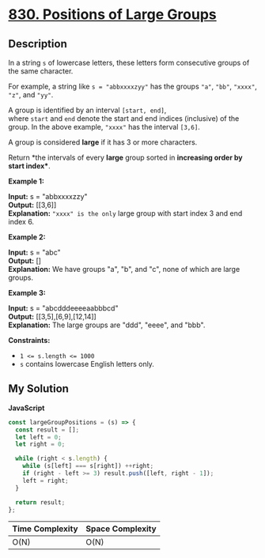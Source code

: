 # [830. Positions of Large Groups](https://leetcode.com/problems/positions-of-large-groups)

## Description

In a string `s` of lowercase letters, these letters form consecutive groups of the same character.

For example, a string like `s = "abbxxxxzyy"` has the groups `"a"`, `"bb"`, `"xxxx"`, `"z"`, and `"yy"`.

A group is identified by an interval `[start, end]`, where `start` and `end` denote the start and end indices (inclusive) of the group. In the above example, `"xxxx"` has the interval `[3,6]`.

A group is considered **large** if it has 3 or more characters.

Return \*the intervals of every **large** group sorted in **increasing order by start index\***.

**Example 1:**

**Input:** s = "abbxxxxzzy"  
**Output:** [[3,6]]  
**Explanation:** `"xxxx" is the only` large group with start index 3 and end index 6.

**Example 2:**

**Input:** s = "abc"  
**Output:** []  
**Explanation:** We have groups "a", "b", and "c", none of which are large groups.

**Example 3:**

**Input:** s = "abcdddeeeeaabbbcd"  
**Output:** [[3,5],[6,9],[12,14]]  
**Explanation:** The large groups are "ddd", "eeee", and "bbb".

**Constraints:**

- `1 <= s.length <= 1000`
- `s` contains lowercase English letters only.

## My Solution

**JavaScript**

```js
const largeGroupPositions = (s) => {
  const result = [];
  let left = 0;
  let right = 0;

  while (right < s.length) {
    while (s[left] === s[right]) ++right;
    if (right - left >= 3) result.push([left, right - 1]);
    left = right;
  }

  return result;
};
```

| Time Complexity | Space Complexity |
| --------------- | ---------------- |
| O(N)            | O(N)             |
